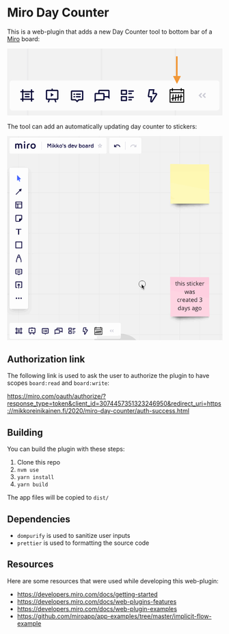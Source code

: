# Miro Day Counter

This is a web-plugin that adds a new Day Counter tool to bottom bar of a [Miro](https://miro.com/) board:

![bottom bar](https://raw.githubusercontent.com/mtreinik/miro-day-counter/main/docs/bottombar.png)

The tool can add an automatically updating day counter to stickers:

![using the tool](https://raw.githubusercontent.com/mtreinik/miro-day-counter/main/docs/day-counter.gif)

## Authorization link

The following link is used to ask the user to authorize the plugin to have scopes `board:read` and `board:write`: 

https://miro.com/oauth/authorize/?response_type=token&client_id=3074457351323246950&redirect_uri=https://mikkoreinikainen.fi/2020/miro-day-counter/auth-success.html

## Building

You can build the plugin with these steps:

1. Clone this repo
1. `nvm use`
1. `yarn install`
1. `yarn build`

The app files will be copied to `dist/`

## Dependencies

- `dompurify` is used to sanitize user inputs
- `prettier` is used to formatting the source code 

## Resources

Here are some resources that were used while developing this web-plugin:

- https://developers.miro.com/docs/getting-started
- https://developers.miro.com/docs/web-plugins-features
- https://developers.miro.com/docs/web-plugin-examples
- https://github.com/miroapp/app-examples/tree/master/implicit-flow-example